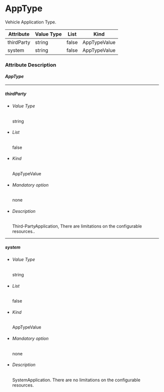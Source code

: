 # AppType

Vehicle Application Type.

| Attribute  | Value Type | List  | Kind         |
| ---------- | ---------- | ----- | ------------ |
| thirdParty | string     | false | AppTypeValue |
| system     | string     | false | AppTypeValue |

### Attribute Description

#### *AppType*

------

##### thirdParty

- ######  Value Type

  string

- ###### List

  false

- ###### Kind

  AppTypeValue

- ###### Mandatory option

  none

- ###### Description

  Third-PartyApplication, There are limitations on the configurable resources..

------

##### system

- ######  Value Type

  string

- ###### List

  false

- ###### Kind

  AppTypeValue

- ###### Mandatory option

  none

- ###### Description

  SystemApplication. There are no limitations on the configurable resources.

